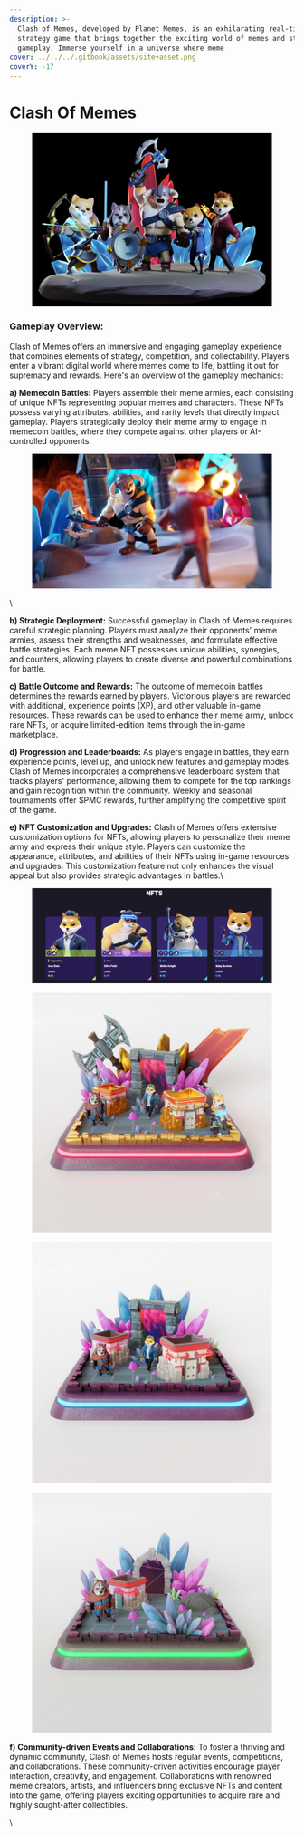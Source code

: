 ```yaml
---
description: >-
  Clash of Memes, developed by Planet Memes, is an exhilarating real-time
  strategy game that brings together the exciting world of memes and strategic
  gameplay. Immerse yourself in a universe where meme
cover: ../../../.gitbook/assets/site+asset.png
coverY: -17
---
```


# Clash Of Memes

<figure><img src="../../../.gitbook/assets/Screen Shot 2023-05-25 at 8.58.53 PM.png" alt=""><figcaption></figcaption></figure>

### Gameplay Overview:

Clash of Memes offers an immersive and engaging gameplay experience that combines elements of strategy, competition, and collectability. Players enter a vibrant digital world where memes come to life, battling it out for supremacy and rewards. Here's an overview of the gameplay mechanics:

**a) Memecoin Battles:** Players assemble their meme armies, each consisting of unique NFTs representing popular memes and characters. These NFTs possess varying attributes, abilities, and rarity levels that directly impact gameplay. Players strategically deploy their meme army to engage in memecoin battles, where they compete against other players or AI-controlled opponents.

<figure><img src="../../../.gitbook/assets/image_3A1000019611_0x0_2132x1199.png" alt=""><figcaption></figcaption></figure>

\


**b) Strategic Deployment:** Successful gameplay in Clash of Memes requires careful strategic planning. Players must analyze their opponents' meme armies, assess their strengths and weaknesses, and formulate effective battle strategies. Each meme NFT possesses unique abilities, synergies, and counters, allowing players to create diverse and powerful combinations for battle.

**c) Battle Outcome and Rewards:** The outcome of memecoin battles determines the rewards earned by players. Victorious players are rewarded with additional, experience points (XP), and other valuable in-game resources. These rewards can be used to enhance their meme army, unlock rare NFTs, or acquire limited-edition items through the in-game marketplace.

**d) Progression and Leaderboards:** As players engage in battles, they earn experience points, level up, and unlock new features and gameplay modes. Clash of Memes incorporates a comprehensive leaderboard system that tracks players' performance, allowing them to compete for the top rankings and gain recognition within the community. Weekly and seasonal tournaments offer $PMC rewards, further amplifying the competitive spirit of the game.

**e) NFT Customization and Upgrades:** Clash of Memes offers extensive customization options for NFTs, allowing players to personalize their meme army and express their unique style. Players can customize the appearance, attributes, and abilities of their NFTs using in-game resources and upgrades. This customization feature not only enhances the visual appeal but also provides strategic advantages in battles.\


<figure><img src="../../../.gitbook/assets/Screen Shot 2023-01-16 at 3.46.52 AM.png" alt=""><figcaption></figcaption></figure>

<div>

<figure><img src="../../../.gitbook/assets/photo_2023-05-25 21.49.09.jpeg" alt=""><figcaption></figcaption></figure>

 

<figure><img src="../../../.gitbook/assets/photo_2023-05-25 21.49.12.jpeg" alt=""><figcaption></figcaption></figure>

 

<figure><img src="../../../.gitbook/assets/photo_2023-05-25 21.49.15.jpeg" alt=""><figcaption></figcaption></figure>

</div>

**f) Community-driven Events and Collaborations:** To foster a thriving and dynamic community, Clash of Memes hosts regular events, competitions, and collaborations. These community-driven activities encourage player interaction, creativity, and engagement. Collaborations with renowned meme creators, artists, and influencers bring exclusive NFTs and content into the game, offering players exciting opportunities to acquire rare and highly sought-after collectibles.



\


###
